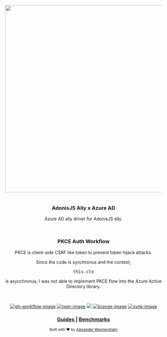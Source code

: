 <div align="center">
  <img src="https://res.cloudinary.com/adonisjs/image/upload/q_100/v1558612869/adonis-readme_zscycu.jpg" width="600px">
</div>

<br />

<div align="center">
  <h3>AdonisJS Ally x Azure AD</h3>
  <p>
    Azure AD ally driver for AdonisJS ally.
  </p>
</div>

<br />

<div align="center">
  <h3>PKCE Auth Workflow</h3>
  <p>
    PKCE is client-side CSRF like token to prevent token hijack attacks.
  </p>
  <p>
    Since the code is synchronus and the context, <pre>this.ctx</pre> is asynchronus, I was not able to implement PKCE flow into the Azure Active Directory library. 
  </p>
</div>

<br />

<div align="center">

[![gh-workflow-image]][gh-workflow-url] [![npm-image]][npm-url] ![][typescript-image] [![license-image]][license-url] [![synk-image]][synk-url]

</div>

<div align="center">
  <h3>
    <!--<a href="https://adonisjs.com">
      Website
    </a>
    <span> | </span>-->
    <a href="https://docs.adonisjs.com/guides/auth/social">
      Guides
    </a>
    <span> | </span>
    <!--<a href="CONTRIBUTING.md">
      Contributing
    </a>
    <span> | </span>-->
    <a href="benchmarks.md">
      Benchmarks
    </a>
  </h3>
</div>

<div align="center">
  <sub>Built with ❤︎ by <a href="https://twitter.com/AlexanderYW">Alexander Wennerstrøm</a>
</div>
  
[gh-workflow-image]: https://img.shields.io/github/workflow/status/alexanderyw/adonis-ally-azure-ad/Node.js%20CI/main?style=for-the-badge
[gh-workflow-url]: https://github.com/alexanderyw/adonis-ally-azure-ad/.github/workflows/test.yml "Github action"

[typescript-image]: https://img.shields.io/badge/Typescript-294E80.svg?style=for-the-badge&logo=typescript
[typescript-url]:  "typescript"

[npm-image]: https://img.shields.io/npm/v/adonis-ally-azure-ad.svg?style=for-the-badge&logo=npm
[npm-url]: https://npmjs.org/package/adonis-ally-azure-ad "npm"

[license-image]: https://img.shields.io/npm/l/adonis-ally-azure-ad?color=blueviolet&style=for-the-badge
[license-url]: LICENSE.md "license"

[synk-image]: https://img.shields.io/snyk/vulnerabilities/github/alexanderyw/adonis-ally-azure-ad?label=Synk%20Vulnerabilities&style=for-the-badge
[synk-url]: https://snyk.io/test/github/alexanderyw/adonis-ally-azure-ad?targetFile=package.json "synk"
